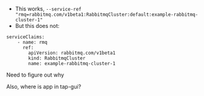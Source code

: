 - This works, ```--service-ref "rmq=rabbitmq.com/v1beta1:RabbitmqCluster:default:example-rabbitmq-cluster-1"```
- But this does not:
```
serviceClaims:
    - name: rmq
      ref:
        apiVersion: rabbitmq.com/v1beta1
        kind: RabbitmqCluster
        name: example-rabbitmq-cluster-1
```

Need to figure out why


Also, where is app in tap-gui? 
